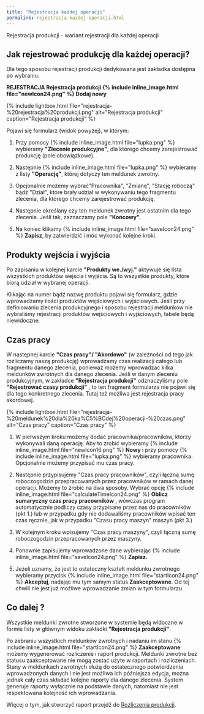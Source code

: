 ```yaml
---
title: "Rejestracja każdej operacji"
permalink: rejestracja-kazdej-operacji.html
---
```

Rejestracja produkcji - wariant rejestracji dla każdej operacji

## Jak rejestrować produkcję dla każdej operacji?

Dla tego sposobu rejestracji produkcji dedykowana jest zakładka dostępna po wybraniu:

**REJESTRACJA Rejestracja produkcji {% include inline_image.html file="newIcon24.png" %} Dodaj nowy**

{% include lightbox.html file="rejestracja-%20rejestracja%20produkcji.png" alt="Rejestracja produkcji" caption="Rejestracja produkcji" %}

Pojawi się formularz (widok powyżej), w którym:

1. Przy pomocy {% include inline_image.html file="lupka.png" %} wybieramy **"Zlecenie produkcyjne"**, dla którego chcemy zarejestrować produkcję (pole obowiązkowe).  
  
2. Następnie {% include inline_image.html file="lupka.png" %} wybieramy z listy **"Operację"**, której dotyczy ten meldunek zwrotny.  
  
3. Opcjonalnie możemy wybrać"Pracownika", "Zmianę", "Stację roboczą" bądź "Dział", które brały udział w wykonywaniu tego fragmentu zlecenia, dla którego chcemy zarejestrować produkcję.  
  
4. Następnie określany czy ten meldunek zwrotny jest ostatnim dla tego zlecenia. Jeśli tak, zaznaczamy pole **"Końcowy".**  
  
5. Na koniec klikamy {% include inline_image.html file="saveIcon24.png" %} **Zapisz**, by zatwierdzić i móc wykonać kolejne kroki.  

## Produkty wejścia i wyjścia
  
Po zapisaniu w kolejnej karcie **"Produkty we./wyj."** aktywuje się lista wszystkich produktów wejścia i wyjścia. Są to wszystkie produkty, które biorą udział w wybranej operacji.   
  
Klikając na numer bądź nazwę produktu pojawi się formularz, gdzie wprowadzamy ilości produktów wejściowych i wyjściowych. Jeśli przy definiowaniu zlecenia produkcyjnego i sposobu rejestracji meldunków nie wybraliśmy rejestracji produktów wejściowych i wyjściowych, tabele będą niewidoczne.  
  
## Czas pracy

W następnej karcie **"Czas pracy"/ "Akordowo"** (w zależności od tego jak rozliczamy naszą produkcję) wprowadzamy czas realizacji całego lub fragmentu danego zlecenia, ponieważ możemy wprowadzać kilka meldunków zwrotnych dla danego zlecenia. Jeśli w danym zleceniu produkcyjnym, w zakładce **"Rejestracja produkcji"** odznaczyliśmy pole **"Rejestrować czasy produkcji"** , to ten fragment formularza nie pojawi się dla tego konkretnego zlecenia. Tutaj też możliwa jest rejestracja pracy akordowej.   

{% include lightbox.html file="rejestracja-%20meldunek%20dla%20ka%C5%BCdej%20operacji-%20czas.png" alt="Czas pracy" caption="Czas pracy" %}

1. W pierwszym kroku możemy dodać pracownika/pracowników, którzy wykonywali daną operację.  Aby to zrobić wybieramy {% include inline_image.html file="newIcon16.png" %} **Nowy** i przy pomocy {% include inline_image.html file="lupka.png" %} wybieramy pracownika. Opcjonalnie możemy przypisać mu czas pracy.  
  
2. Następnie przypisujemy "Czas pracy pracowników", czyli łączną sumę roboczogodzin przepracowanych przez pracowników w ramach danej operacji. Możemy to zrobić na dwa sposoby. Wybrać opcję {% include inline_image.html file="calculateTimeIcon24.png" %} **Oblicz sumaryczny czas pracy pracowników** , wówczas program automatycznie podliczy czasy przypisane przez nas do pracowników (pkt 1.) lub w przypadku gdy nie dodawaliśmy pracowników wpisać ten czas ręcznie, jak w przypadku "Czasu pracy maszyn" maszyn (pkt 3.)  
  
3. W kolejnym kroku wpisujemy "Czas pracy maszyny", czyli łączną sumę roboczogodzin przepracowanych przez maszyny.  
  
4. Ponownie zapisujemy wprowadzone dane wybierając {% include inline_image.html file="saveIcon24.png" %} **Zapisz.**  
  
5. Jeżeli uznamy, że jest to ostateczny kształt meldunku zwrotnego wybieramy przycisk {% include inline_image.html file="startIcon24.png" %} **Akceptuj**, nadając mu tym samym status **Zaakceptowane**. Od tej chwili nie jest już możliwe wprowadzanie zmian w tym formularzu.  

## Co dalej ?

Wszystkie meldunki zwrotne stworzone w systemie będą widoczne w formie listy w głównym widoku zakładki **"Rejestracja produkcji"**.

Po zebraniu wszystkich meldunków zwrotnych i nadaniu im stanu {% include inline_image.html file="startIcon24.png" %} **Zaakceptowane** możemy wygenerować rozliczenie i raport produkcji. Meldunki zwrotne bez statusu zaakceptowane nie mogą zostać użyte w raportach i rozliczeniach. Stany w meldunkach zwrotnych służą do ostatecznego potwierdzenia wprowadzonych danych i nie jest możliwa ich późniejsza edycja, można jednak cały czas składać kolejne raporty dla danego zlecenia. System generuje raporty wyłącznie na podstawie danych, natomiast nie jest respektowana kolejność ich wprowadzania.

Więcej o tym, jak stworzyć raport przejdź do [Rozliczenia produkcji](/rozliczenie-produkcji).

